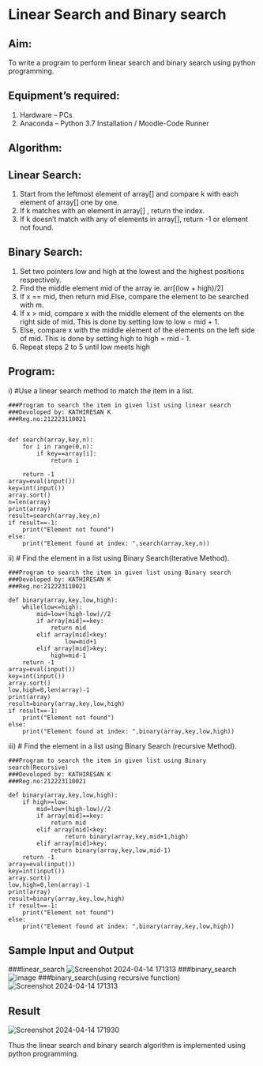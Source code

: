 # Linear Search and Binary search
## Aim:
To write a program to perform linear search and binary search using python programming.
## Equipment’s required:
1.	Hardware – PCs
2.	Anaconda – Python 3.7 Installation / Moodle-Code Runner
## Algorithm:
## Linear Search:
1.	Start from the leftmost element of array[] and compare k with each element of array[] one by one.
2.	If k matches with an element in array[] , return the index.
3.	If k doesn’t match with any of elements in array[], return -1 or element not found.
## Binary Search:
1.	Set two pointers low and high at the lowest and the highest positions respectively.
2.	Find the middle element mid of the array ie. arr[(low + high)/2]
3.	If x == mid, then return mid.Else, compare the element to be searched with m.
4.	If x > mid, compare x with the middle element of the elements on the right side of mid. This is done by setting low to low = mid + 1.
5.	Else, compare x with the middle element of the elements on the left side of mid. This is done by setting high to high = mid - 1.
6.	Repeat steps 2 to 5 until low meets high
## Program:
i)	#Use a linear search method to match the item in a list.
```
###Program to search the item in given list using linear search
###Devoloped by: KATHIRESAN K
###Reg.no:212223110021
```
```

def search(array,key,n):
    for i in range(0,n):
        if key==array[i]:
            return i
            
    return -1
array=eval(input())
key=int(input())
array.sort()
n=len(array)
print(array)
result=search(array,key,n)
if result==-1:
    print("Element not found")
else:
    print("Element found at index: ",search(array,key,n))
```
ii)	# Find the element in a list using Binary Search(Iterative Method).
```
###Program to search the item in given list using Binary search
###Devoloped by: KATHIRESAN K
###Reg.no:212223110021
```
```
def binary(array,key,low,high):
    while(low<=high):
        mid=low+(high-low)//2
        if array[mid]==key:
            return mid
        elif array[mid]<key:
                low=mid+1
        elif array[mid]>key:
            high=mid-1
    return -1
array=eval(input())
key=int(input())
array.sort()
low,high=0,len(array)-1
print(array)
result=binary(array,key,low,high)
if result==-1:
    print("Element not found")
else:
    print("Element found at index: ",binary(array,key,low,high))
```
iii)	# Find the element in a list using Binary Search (recursive Method).

```
###Program to search the item in given list using Binary search(Recursive)
###Devoloped by: KATHIRESAN K
###Reg.no:212223110021
```
```
def binary(array,key,low,high):
    if high>=low:
        mid=low+(high-low)//2
        if array[mid]==key:
            return mid
        elif array[mid]<key:
                return binary(array,key,mid+1,high)
        elif array[mid]>key:
            return binary(array,key,low,mid-1)
    return -1
array=eval(input())
key=int(input())
array.sort()
low,high=0,len(array)-1
print(array)
result=binary(array,key,low,high)
if result==-1:
    print("Element not found")
else:
    print("Element found at index: ",binary(array,key,low,high))
```
## Sample Input and Output
###linear_search
![Screenshot 2024-04-14 171313](https://github.com/Kathiresan-23013376/Search-Algorithms/assets/150008375/483667b3-6c34-4c92-a546-de56580a241d)
###binary_search
![image](https://github.com/Kathiresan-23013376/Search-Algorithms/assets/150008375/8f93a070-4cce-45c2-9415-da280ddd0202)
###binary_search(using recursive function)
![Screenshot 2024-04-14 171313](https://github.com/Kathiresan-23013376/Search-Algorithms/assets/150008375/51c157f2-9168-429e-b9ef-4d394a8e87cb)
## Result
![Screenshot 2024-04-14 171930](https://github.com/Kathiresan-23013376/Search-Algorithms/assets/150008375/bf0c291e-0060-4766-a970-1054e752631f)

Thus the linear search and binary search algorithm is implemented using python programming.
